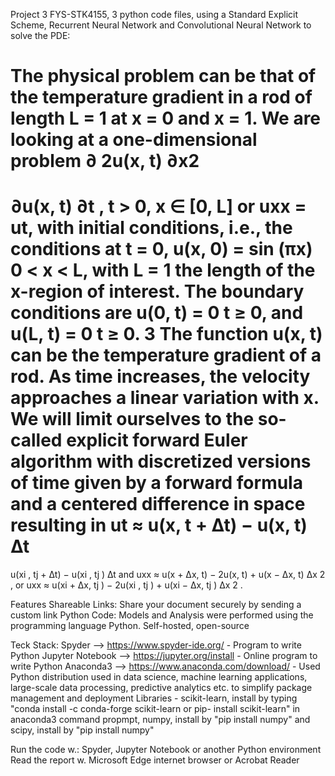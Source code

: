 Project 3 FYS-STK4155, 3 python code files, using a Standard Explicit Scheme, Recurrent Neural Network and Convolutional Neural Network to solve the PDE:

The physical problem can be that of the
temperature gradient in a rod of length L = 1 at x = 0 and x = 1. We are
looking at a one-dimensional problem
∂
2u(x, t)
∂x2
=
∂u(x, t)
∂t , t > 0, x ∈ [0, L]
or
uxx = ut,
with initial conditions, i.e., the conditions at t = 0,
u(x, 0) = sin (πx) 0 < x < L,
with L = 1 the length of the x-region of interest. The boundary conditions are
u(0, t) = 0 t ≥ 0,
and
u(L, t) = 0 t ≥ 0.
3
The function u(x, t) can be the temperature gradient of a rod. As time increases,
the velocity approaches a linear variation with x.
We will limit ourselves to the so-called explicit forward Euler algorithm with
discretized versions of time given by a forward formula and a centered difference
in space resulting in
ut ≈
u(x, t + ∆t) − u(x, t)
∆t
=
u(xi
, tj + ∆t) − u(xi
, tj )
∆t
and
uxx ≈
u(x + ∆x, t) − 2u(x, t) + u(x − ∆x, t)
∆x
2
,
or
uxx ≈
u(xi + ∆x, tj ) − 2u(xi
, tj ) + u(xi − ∆x, tj )
∆x
2
.

Features Shareable Links: Share your document securely by sending a custom link Python Code: Models and Analysis were performed using the programming language Python. Self-hosted, open-source

Teck Stack: Spyder --> https://www.spyder-ide.org/ - Program to write Python Jupyter Notebook --> https://jupyter.org/install - Online program to write Python Anaconda3 --> https://www.anaconda.com/download/ - Used Python distribution used in data science, machine learning applications, large-scale data processing, predictive analytics etc. to simplify package management and deployment Libraries - scikit-learn, install by typing "conda install -c conda-forge scikit-learn or pip- install scikit-learn" in anaconda3 command propmpt, numpy, install by "pip install numpy" and scipy, install by "pip install numpy"

Run the code w.: Spyder, Jupyter Notebook or another Python environment Read the report w. Microsoft Edge internet browser or Acrobat Reader
